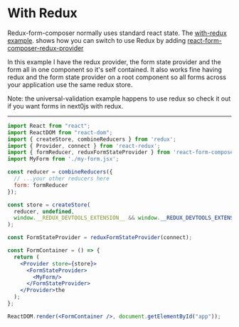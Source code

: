 # With Redux
Redux-form-composer normally uses standard react state. The [with-redux example](https://github.com/chrisfield/react-form-composer/tree/master/examples/with-redux). shows how you can switch to use Redux by adding [react-form-composer-redux-provider](https://www.npmjs.com/package/redux-form-composer-redux-provider)

In this example I have the redux provider, the form state provider and the form all in one component so it's self contained. It also works fine having redux and the form state provider on a root component so all forms across your application use the same redux store.

Note: the universal-validation example happens to use redux so check it out if you want forms in next0js with redux.

---
``` jsx
import React from "react";
import ReactDOM from "react-dom";
import { createStore, combineReducers } from 'redux';
import { Provider, connect } from 'react-redux';
import { formReducer, reduxFormStateProvider } from 'react-form-composer';
import MyForm from './my-form.jsx';

const reducer = combineReducers({
  // ...your other reducers here
  form: formReducer
});

const store = createStore(
  reducer, undefined,
  window.__REDUX_DEVTOOLS_EXTENSION__ && window.__REDUX_DEVTOOLS_EXTENSION__()
);

const FormStateProvider = reduxFormStateProvider(connect);

const FormContainer = () => {
  return (
    <Provider store={store}>
      <FormStateProvider>
        <MyForm/>
      </FormStateProvider>
    </Provider>the 
  );
};

ReactDOM.render(<FormContainer />, document.getElementById("app"));
```